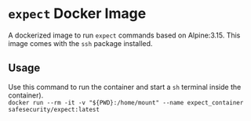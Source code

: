 # `expect` Docker Image

A dockerized image to run `expect` commands based on Alpine:3.15. This image comes with the `ssh` package installed.

## Usage

Use this command to run the container and start a `sh` terminal inside the container).<br/>
`docker run --rm -it -v "${PWD}:/home/mount" --name expect_container safesecurity/expect:latest`